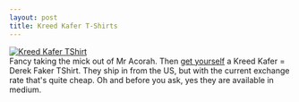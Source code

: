 ```yaml
--- 
layout: post
title: Kreed Kafer T-Shirts
---
```

[![Kreed Kafer TShirt](http://images.cafepress.com/product/21022763_150x150_Front.jpg "null")](http://www.cafepress.com/kreedkafer)<br />Fancy taking the mick out of Mr Acorah. Then [get yourself](http://www.cafepress.com/kreedkafer) a Kreed Kafer = Derek Faker TShirt. They ship in from the US, but with the current exchange rate that's quite cheap. Oh and before you ask, yes they are available in medium.
